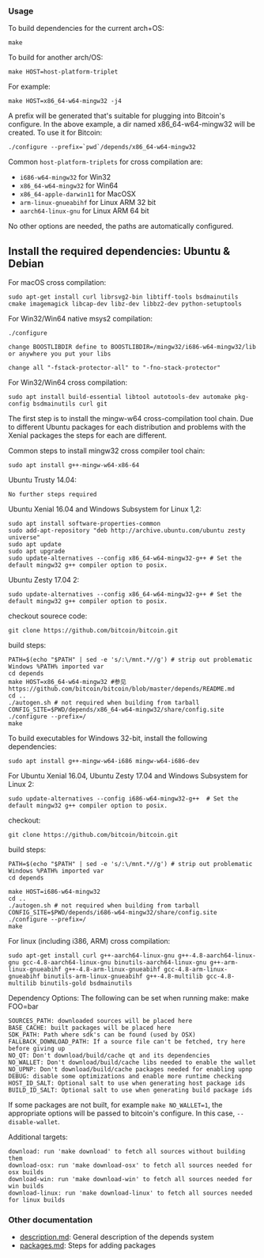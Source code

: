 ### Usage

To build dependencies for the current arch+OS:

    make

To build for another arch/OS:

    make HOST=host-platform-triplet

For example:

    make HOST=x86_64-w64-mingw32 -j4

A prefix will be generated that's suitable for plugging into Bitcoin's
configure. In the above example, a dir named x86_64-w64-mingw32 will be
created. To use it for Bitcoin:

    ./configure --prefix=`pwd`/depends/x86_64-w64-mingw32

Common `host-platform-triplets` for cross compilation are:

- `i686-w64-mingw32` for Win32
- `x86_64-w64-mingw32` for Win64
- `x86_64-apple-darwin11` for MacOSX
- `arm-linux-gnueabihf` for Linux ARM 32 bit
- `aarch64-linux-gnu` for Linux ARM 64 bit

No other options are needed, the paths are automatically configured.

Install the required dependencies: Ubuntu & Debian
--------------------------------------------------

For macOS cross compilation:

    sudo apt-get install curl librsvg2-bin libtiff-tools bsdmainutils cmake imagemagick libcap-dev libz-dev libbz2-dev python-setuptools

For Win32/Win64 native msys2 compilation:

    ./configure 

    change BOOSTLIBDIR define to BOOSTLIBDIR=/mingw32/i686-w64-mingw32/lib or anywhere you put your libs
    
    change all "-fstack-protector-all" to "-fno-stack-protector"

For Win32/Win64 cross compilation:

	sudo apt install build-essential libtool autotools-dev automake pkg-config bsdmainutils curl git

The first step is to install the mingw-w64 cross-compilation tool chain. 
Due to different Ubuntu packages for each distribution and problems with the Xenial packages the steps for each are different.

Common steps to install mingw32 cross compiler tool chain:

	sudo apt install g++-mingw-w64-x86-64

Ubuntu Trusty 14.04:

	No further steps required

Ubuntu Xenial 16.04 and Windows Subsystem for Linux 1,2:

	sudo apt install software-properties-common
	sudo add-apt-repository "deb http://archive.ubuntu.com/ubuntu zesty universe"
	sudo apt update
	sudo apt upgrade
	sudo update-alternatives --config x86_64-w64-mingw32-g++ # Set the default mingw32 g++ compiler option to posix.

Ubuntu Zesty 17.04 2:

	sudo update-alternatives --config x86_64-w64-mingw32-g++ # Set the default mingw32 g++ compiler option to posix.

checkout sourece code:

	git clone https://github.com/bitcoin/bitcoin.git

build steps:

	PATH=$(echo "$PATH" | sed -e 's/:\/mnt.*//g') # strip out problematic Windows %PATH% imported var
	cd depends
	make HOST=x86_64-w64-mingw32 #参见https://github.com/bitcoin/bitcoin/blob/master/depends/README.md
	cd ..
	./autogen.sh # not required when building from tarball
	CONFIG_SITE=$PWD/depends/x86_64-w64-mingw32/share/config.site ./configure --prefix=/
	make


To build executables for Windows 32-bit, install the following dependencies:

	sudo apt install g++-mingw-w64-i686 mingw-w64-i686-dev

For Ubuntu Xenial 16.04, Ubuntu Zesty 17.04 and Windows Subsystem for Linux 2:

	sudo update-alternatives --config i686-w64-mingw32-g++  # Set the default mingw32 g++ compiler option to posix.

checkout:

	git clone https://github.com/bitcoin/bitcoin.git

build steps:

	PATH=$(echo "$PATH" | sed -e 's/:\/mnt.*//g') # strip out problematic Windows %PATH% imported var
	cd depends

	make HOST=i686-w64-mingw32
	cd ..
	./autogen.sh # not required when building from tarball
	CONFIG_SITE=$PWD/depends/i686-w64-mingw32/share/config.site ./configure --prefix=/
	make


For linux (including i386, ARM) cross compilation:

    sudo apt-get install curl g++-aarch64-linux-gnu g++-4.8-aarch64-linux-gnu gcc-4.8-aarch64-linux-gnu binutils-aarch64-linux-gnu g++-arm-linux-gnueabihf g++-4.8-arm-linux-gnueabihf gcc-4.8-arm-linux-gnueabihf binutils-arm-linux-gnueabihf g++-4.8-multilib gcc-4.8-multilib binutils-gold bsdmainutils


Dependency Options:
The following can be set when running make: make FOO=bar

    SOURCES_PATH: downloaded sources will be placed here
    BASE_CACHE: built packages will be placed here
    SDK_PATH: Path where sdk's can be found (used by OSX)
    FALLBACK_DOWNLOAD_PATH: If a source file can't be fetched, try here before giving up
    NO_QT: Don't download/build/cache qt and its dependencies
    NO_WALLET: Don't download/build/cache libs needed to enable the wallet
    NO_UPNP: Don't download/build/cache packages needed for enabling upnp
    DEBUG: disable some optimizations and enable more runtime checking
    HOST_ID_SALT: Optional salt to use when generating host package ids
    BUILD_ID_SALT: Optional salt to use when generating build package ids

If some packages are not built, for example `make NO_WALLET=1`, the appropriate
options will be passed to bitcoin's configure. In this case, `--disable-wallet`.

Additional targets:

    download: run 'make download' to fetch all sources without building them
    download-osx: run 'make download-osx' to fetch all sources needed for osx builds
    download-win: run 'make download-win' to fetch all sources needed for win builds
    download-linux: run 'make download-linux' to fetch all sources needed for linux builds

### Other documentation

- [description.md](description.md): General description of the depends system
- [packages.md](packages.md): Steps for adding packages

